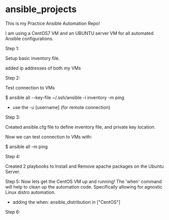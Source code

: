 # ansible_projects

This is my Practice Ansible Automation Repo!

I am using a CentOS7 VM and an UBUNTU server VM
for all automated Ansible configurations.

Step 1:

Setup basic inventory file.

added ip addresses of both my VMs

Step 2:

Test connection to VMs

$ ansible all --key-file ~/.ssh/ansible -i inventory -m ping

- use the -u [username] (for remote connection)

Step 3:

Created ansible.cfg file to define inventory file, and private key location.

Now we can test connection to VMs with:

$ ansible all -m ping

Step 4:

Created 2 playbooks to Install and Remove apache packages on the Ubuntu Server.

Step 5:
Now lets get the CentOS VM up and running! The 'when' command will help to clean up the automation code. Specifically allowing for agnostic Linux distro automation.

- adding the
  when: ansible_distribution in ["CentOS"]

Step 6:
